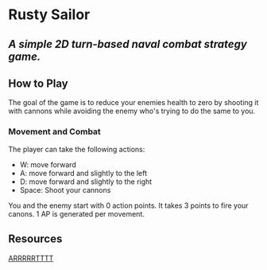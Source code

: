 # Rusty Sailor

## _A simple 2D turn-based naval combat strategy game._

## How to Play

The goal of the game is to reduce your enemies health to zero by shooting it with cannons while avoiding the enemy who's trying to do the same to you. 

### Movement and Combat

The player can take the following actions:

- W: move forward
- A: move forward and slightly to the left
- D: move forward and slightly to the right
- Space: Shoot your cannons

You and the enemy start with 0 action points. It takes 3 points to fire your canons. 1 AP is generated per movement. 

## Resources

[ARRRRRTTTT](https://opengameart.org/content/pirate-pack-190)